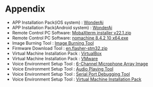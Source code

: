 # Appendix

- APP Installation Pack(iOS system) : [WonderAi]()
- APP Installation Pack(Android system) : [WonderAi]()
- Remote Control PC Software: [MobaXterm installer v22.1.zip]()
- Remote Control PC Software: [nomachine 8.4.2 10 x64.exe]()
- Image Burning Tool : [Image Burning Tool]()
- Firmware Download Tool : [en.flasher-stm32.zip]()
- Virtual Machine Installation Pack : [VirtualBox]()
- Virtual Machine Installation Pack : [VMware]()
- Voice Environment Setup Tool : [6-Channel Microphone Array lmage]()
- Voice Environment Setup Tool : [Audio Playing Tool]()
- Voice Environment Setup Tool : [Serial Port Debugging Tool]()
- Voice Environment Setup Tool : [Virtual Machine Installation Pack]()

